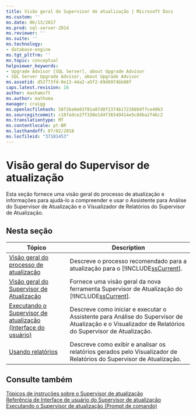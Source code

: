 ```yaml
---
title: Visão geral do Supervisor de atualização | Microsoft Docs
ms.custom: ''
ms.date: 06/13/2017
ms.prod: sql-server-2014
ms.reviewer: ''
ms.suite: ''
ms.technology:
- database-engine
ms.tgt_pltfrm: ''
ms.topic: conceptual
helpviewer_keywords:
- Upgrade Advisor [SQL Server], about Upgrade Advisor
- SQL Server Upgrade Advisor, about Upgrade Advisor
ms.assetid: d52773fd-0e13-44a2-a5f2-69d6974bb08f
caps.latest.revision: 16
author: mashamsft
ms.author: mathoma
manager: craigg
ms.openlocfilehash: 58f2ba8e03f81a07d8f2374b172268b9f7ce4963
ms.sourcegitcommit: c18fadce27f330e1d4f36549414e5c84ba2f46c2
ms.translationtype: MT
ms.contentlocale: pt-BR
ms.lasthandoff: 07/02/2018
ms.locfileid: "37181453"
---
```

# <a name="overview-of-upgrade-advisor"></a>Visão geral do Supervisor de atualização
  Esta seção fornece uma visão geral do processo de atualização e informações para ajudá-lo a compreender e usar o Assistente para Análise do Supervisor de Atualização e o Visualizador de Relatórios do Supervisor de Atualização.  
  
## <a name="in-this-section"></a>Nesta seção  
  
|Tópico|Description|  
|-----------|-----------------|  
|[Visão geral do processo de atualização](../../../2014/sql-server/install/upgrade-process-overview.md)|Descreve o processo recomendado para a atualização para o [!INCLUDE[ssCurrent](../../includes/sscurrent-md.md)].|  
|[Visão geral do Supervisor de Atualização](../../../2014/sql-server/install/upgrade-advisor-overview.md)|Fornece uma visão geral da nova ferramenta Supervisor de Atualização do [!INCLUDE[ssCurrent](../../includes/sscurrent-md.md)].|  
|[Executando o Supervisor de atualização &#40;Interface do usuário&#41;](../../../2014/sql-server/install/running-upgrade-advisor-user-interface.md)|Descreve como iniciar e executar o Assistente para Análise do Supervisor de Atualização e o Visualizador de Relatórios do Supervisor de Atualização.|  
|[Usando relatórios](../../../2014/sql-server/install/using-reports.md)|Descreve como exibir e analisar os relatórios gerados pelo Visualizador de Relatórios do Supervisor de Atualização.|  
  
## <a name="see-also"></a>Consulte também  
 [Tópicos de instruções sobre o Supervisor de atualização](../../../2014/sql-server/install/upgrade-advisor-how-to-topics.md)   
 [Referência de Interface de usuário do Supervisor de atualização](../../../2014/sql-server/install/upgrade-advisor-user-interface-reference.md)   
 [Executando o Supervisor de atualização &#40;Prompt de comando&#41;](../../../2014/sql-server/install/running-upgrade-advisor-command-prompt.md)  
  
  
